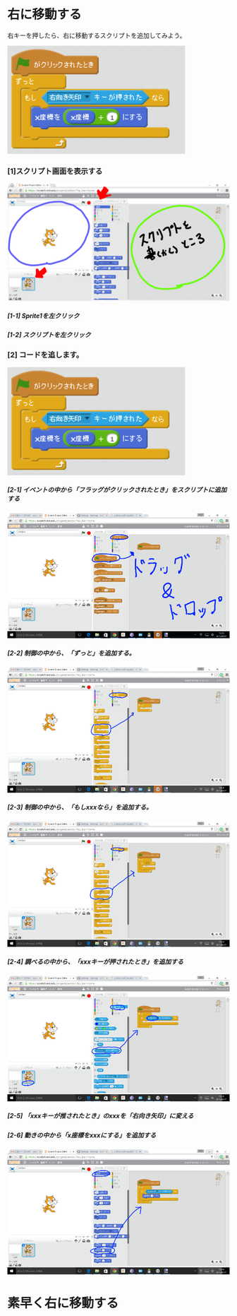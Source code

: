 # 右に移動する

右キーを押したら、右に移動するスクリプトを追加してみよう。

![](move_right.png)


### [1]スクリプト画面を表示する
![](base001_make_002_a.png)

##### [1-1] Sprite1を左クリック
##### [1-2] スクリプトを左クリック

### [2] コードを追します。
![](move_right.png)
##### [2-1] イベントの中から「フラッグがクリックされたとき」をスクリプトに追加する
![](base001_make_003_a.png)

##### [2-2] 制御の中から、「ずっと」を追加する。
![](base001_make_003_b.png)

##### [2-3] 制御の中から、「もしxxxなら」を追加する。
![](base001_make_003_c.png)

##### [2-4] 調べるの中から、「xxxキーが押されたとき」を追加する
![](base001_make_003_d.png)

##### [2-5] 「xxxキーが推されたとき」のxxxを「右向き矢印」に変える

##### [2-6] 動きの中から「x座標をxxxにする」を追加する
![](base001_make_003_e.png)

# 素早く右に移動する
